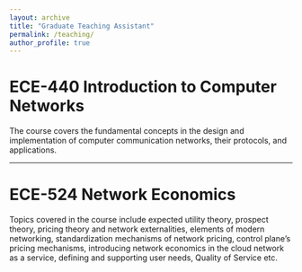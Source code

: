 ```yaml
---
layout: archive
title: "Graduate Teaching Assistant"
permalink: /teaching/
author_profile: true
---
```


<!-- 
venue: "University of New Mexico, Electrical and Computer Engineering Department"
date: 2020-01-20
location: "Albuquerque, NM, USA"
--- -->

ECE-440 Introduction to Computer Networks
======
The course covers the fundamental concepts in the design and implementation of computer communication networks, their protocols, and applications.

---

ECE-524 Network Economics
======
Topics covered in the course include expected utility theory, prospect theory, pricing theory and network externalities, elements of modern networking, standardization mechanisms of network pricing, control plane’s pricing mechanisms, introducing network economics in the cloud network as a service, defining and supporting user needs, Quality of Service etc.
